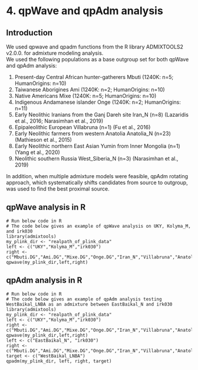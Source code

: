 # 4. qpWave and qpAdm analysis

## Introduction

We used qpwave and qpadm functions from the R library ADMIXTOOLS2 v2.0.0. for admixture modeling analysis.  
We used the following populations as a base outgroup set for both qpWave and qpAdm analysis:  
1. Present-day Central African hunter-gatherers Mbuti (1240K: n=5; HumanOrigins: n=10)  
2. Taiwanese Aborigines Ami (1240K: n=2; HumanOrigins: n=10)
3. Native Americans Mixe (1240K: n=5; HumanOrigins: n=10)
4. Indigenous Andamanese islander Onge (1240K: n=2; HumanOrigins: n=11)
5. Early Neolithic Iranians from the Ganj Dareh site Iran_N (n=8) (Lazaridis et al., 2016; Narasimhan et al., 2019)
6. Epipaleolithic European Villabruna (n=1) (Fu et al., 2016)
7. Early Neolithic farmers from western Anatolia Anatolia_N  (n=23) (Mathieson et al., 2015)
8. Early Neolithic northern East Asian Yumin from Inner Mongolia (n=1) (Yang et al., 2020)
9. Neolithic southern Russia West_Siberia_N (n=3) (Narasimhan et al., 2019)
  
In addition, when multiple admixture models were feasible, qpAdm rotating approach, which systematically shifts candidates from source to outgroup, was used to find the best proximal source.  
  
## qpWave analysis in R
    # Run below code in R
    # The code below gives an example of qpWave analysis on UKY, Kolyma_M, and irk030
    library(admixtools)
    my_plink_dir <- "realpath_of_plink_data"
    left <- c("UKY","Kolyma_M","irk030")
    right <- c("Mbuti.DG","Ami.DG","Mixe.DG","Onge.DG","Iran_N","Villabruna","Anatolia_N","Yumin","West_Siberia_N")
    qpwave(my_plink_dir,left,right)
## qpAdm analysis in R
    # Run below code in R
    # The code below gives an example of qpAdm analysis testing WestBaikal_LNBA as an admixture between EastBaikal_N and irk030
    library(admixtools)
    my_plink_dir <- "realpath_of_plink_data"
    left <- c("UKY","Kolyma_M","irk030")
    right <- c("Mbuti.DG","Ami.DG","Mixe.DG","Onge.DG","Iran_N","Villabruna","Anatolia_N","Yumin","West_Siberia_N")
    qpwave(my_plink_dir,left,right)
    left <- c("EastBaikal_N", "irk030")
    right <- c("Mbuti.DG","Ami.DG","Mixe.DG","Onge.DG","Iran_N","Villabruna","Anatolia_N","Yumin","West_Siberia_N")
    target <- c("WestBaikal_LNBA")
    qpadm(my_plink_dir, left, right, target)
